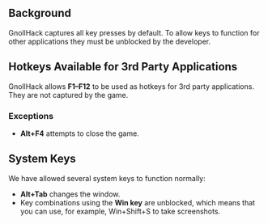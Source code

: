 ## Background


GnollHack captures all key presses by default. To allow keys to function for other applications they must be unblocked by the developer.


## Hotkeys Available for 3rd Party Applications


GnollHack allows **F1–F12** to be used as hotkeys for 3rd party applications. They are not captured by the game.


### Exceptions


- **Alt+F4** attempts to close the game.


## System Keys


We have allowed several system keys to function normally:

- **Alt+Tab** changes the window.
- Key combinations using the **Win key** are unblocked, which means that you can use, for example, Win+Shift+S to take screenshots.